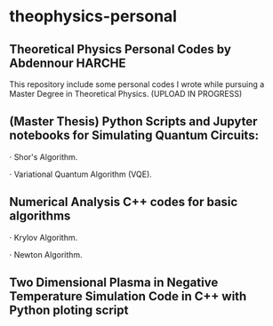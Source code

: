 # theophysics-personal
## Theoretical Physics Personal Codes by Abdennour HARCHE
This repository include some personal codes I wrote while pursuing a Master Degree in Theoretical Physics.
(UPLOAD IN PROGRESS)
## (Master Thesis) Python Scripts and Jupyter notebooks for Simulating Quantum Circuits:
$\cdot$ Shor's Algorithm.

$\cdot$ Variational Quantum Algorithm (VQE).

## Numerical Analysis C++ codes for basic algorithms
$\cdot$ Krylov Algorithm.

$\cdot$ Newton Algorithm.
## Two Dimensional Plasma in Negative Temperature Simulation Code in C++ with Python ploting script
